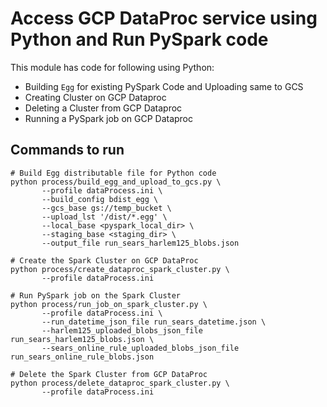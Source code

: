 # Access GCP DataProc service using Python and Run PySpark code

This module has code for following using Python:
- Building `Egg` for existing PySpark Code and Uploading same to GCS
- Creating Cluster on GCP Dataproc
- Deleting a Cluster from GCP Dataproc
- Running a PySpark job on GCP Dataproc

## Commands to run

```shell
# Build Egg distributable file for Python code
python process/build_egg_and_upload_to_gcs.py \
       --profile dataProcess.ini \
       --build_config bdist_egg \
       --gcs_base gs://temp_bucket \
       --upload_lst '/dist/*.egg' \
       --local_base <pyspark_local_dir> \
       --staging_base <staging_dir> \
       --output_file run_sears_harlem125_blobs.json

# Create the Spark Cluster on GCP DataProc
python process/create_dataproc_spark_cluster.py \
       --profile dataProcess.ini

# Run PySpark job on the Spark Cluster
python process/run_job_on_spark_cluster.py \
       --profile dataProcess.ini \
       --run_datetime_json_file run_sears_datetime.json \
       --harlem125_uploaded_blobs_json_file run_sears_harlem125_blobs.json \
       --sears_online_rule_uploaded_blobs_json_file run_sears_online_rule_blobs.json

# Delete the Spark Cluster from GCP DataProc
python process/delete_dataproc_spark_cluster.py \
       --profile dataProcess.ini
```